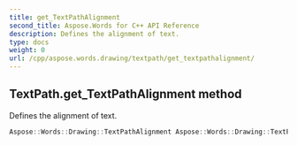 ```yaml
---
title: get_TextPathAlignment
second_title: Aspose.Words for C++ API Reference
description: Defines the alignment of text. 
type: docs
weight: 0
url: /cpp/aspose.words.drawing/textpath/get_textpathalignment/
---
```

## TextPath.get_TextPathAlignment method


Defines the alignment of text.

```cpp
Aspose::Words::Drawing::TextPathAlignment Aspose::Words::Drawing::TextPath::get_TextPathAlignment()
```

